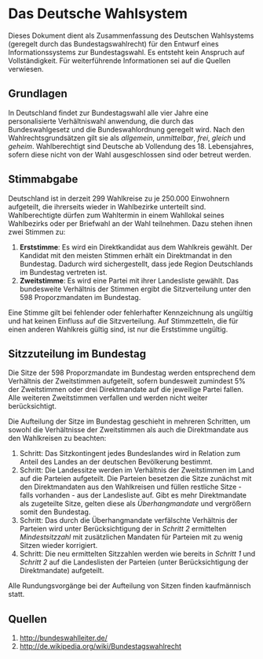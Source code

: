# Das Deutsche Wahlsystem

Dieses Dokument dient als Zusammenfassung des Deutschen Wahlsystems (geregelt durch das Bundestagswahlrecht) für den Entwurf eines Informationssystems zur Bundestagswahl. Es entsteht kein Anspruch auf Vollständigkeit. Für weiterführende Informationen sei auf die Quellen verwiesen.

## Grundlagen

In Deutschland findet zur Bundestagswahl alle vier Jahre eine personalisierte Verhältniswahl anwendung, die durch das Bundeswahlgesetz und die Bundeswahlordnung geregelt wird. Nach den Wahlrechtsgrundsätzen gilt sie als *allgemein*, *unmittelbar*, *frei*, *gleich* und *geheim*. Wahlberechtigt sind Deutsche ab Vollendung des 18. Lebensjahres, sofern diese nicht von der Wahl ausgeschlossen sind oder betreut werden.

## Stimmabgabe

Deutschland ist in derzeit 299 Wahlkreise zu je 250.000 Einwohnern aufgeteilt, die ihrerseits wieder in Wahlbezirke unterteilt sind. Wahlberechtigte dürfen zum Wahltermin in einem Wahllokal seines Wahlbezirks oder per Briefwahl an der Wahl teilnehmen. Dazu stehen ihnen zwei Stimmen zu:

1. **Erststimme**: Es wird ein Direktkandidat aus dem Wahlkreis gewählt. Der Kandidat mit den meisten Stimmen erhält ein Direktmandat in den Bundestag. Dadurch wird sichergestellt, dass jede Region Deutschlands im Bundestag vertreten ist.
2. **Zweitstimme**: Es wird eine Partei mit ihrer Landesliste gewählt. Das bundesweite Verhältnis der Stimmen ergibt die Sitzverteilung unter den 598 Proporzmandaten im Bundestag.

Eine Stimme gilt bei fehlender oder fehlerhafter Kennzeichnung als ungültig und hat keinen Einfluss auf die Sitzverteilung. Auf Stimmzetteln, die für einen anderen Wahlkreis gültig sind, ist nur die Erststimme ungültig.
 
## Sitzzuteilung im Bundestag

Die Sitze der 598 Proporzmandate im Bundestag werden entsprechend dem Verhältnis der Zweitstimmen aufgeteilt, sofern bundesweit zumindest 5% der Zweitstimmen oder drei Direktmandate auf die jeweilige Partei fallen. Alle weiteren Zweitstimmen verfallen und werden nicht weiter berücksichtigt. 

Die Aufteilung der Sitze im Bundestag geschieht in mehreren Schritten, um sowohl die Verhältnisse der Zweitstimmen als auch die Direktmandate aus den Wahlkreisen zu beachten:

 1. Schritt: Das Sitzkontingent jedes Bundeslandes wird in Relation zum Anteil des Landes an der deutschen Bevölkerung bestimmt. 
 2. Schritt: Die Landessitze werden im Verhältnis der Zweitstimmen im Land auf die Parteien aufgeteilt. Die Parteien besetzen die Sitze zunächst mit den Direktmandaten aus den Wahlkreisen und füllen restliche Sitze - falls vorhanden - aus der Landesliste auf. Gibt es mehr Direktmandate als zugeteilte Sitze, gelten diese als *Überhangmandate* und vergrößern somit den Bundestag.
 3. Schritt: Das durch die Überhangmandate verfälschte Verhältnis der Parteien wird unter Berücksichtigung der in *Schritt 2* ermittelten *Mindestsitzzahl* mit zusätzlichen Mandaten für Parteien mit zu wenig Sitzen wieder korrigiert. 
 4. Schritt: Die neu ermittelten Sitzzahlen werden wie bereits in *Schritt 1* und *Schritt 2* auf die Landeslisten der Parteien (unter Berücksichtigung der Direktmandate) aufgeteilt. 
 
Alle Rundungsvorgänge bei der Aufteilung von Sitzen finden kaufmännisch statt. 


## Quellen

 1. <http://bundeswahlleiter.de/>
 2. <http://de.wikipedia.org/wiki/Bundestagswahlrecht>






